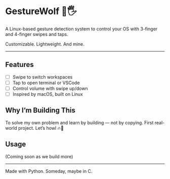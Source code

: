 # GestureWolf 🐺🖐️

A Linux-based gesture detection system to control your OS with 3-finger and 4-finger swipes and taps.

Customizable. Lightweight. And mine.

---

## Features
- [ ] Swipe to switch workspaces
- [ ] Tap to open terminal or VSCode
- [ ] Control volume with swipe up/down
- [ ] Inspired by macOS, built on Linux

## Why I’m Building This
To solve my own problem and learn by building — not by copying. First real-world project. Let’s howl 🔥🐺

## Usage
(Coming soon as we build more)

---

Made with Python. Someday, maybe in C.
